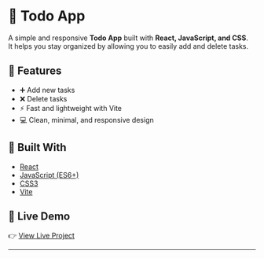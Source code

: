 # 📝 Todo App

A simple and responsive **Todo App** built with **React, JavaScript, and CSS**.  
It helps you stay organized by allowing you to easily add and delete tasks.

## 🚀 Features
- ➕ Add new tasks
- ❌ Delete tasks
- ⚡ Fast and lightweight with Vite
- 💻 Clean, minimal, and responsive design

## 🧠 Built With
- [React](https://react.dev)
- [JavaScript (ES6+)](https://developer.mozilla.org/en-US/docs/Web/JavaScript)
- [CSS3](https://developer.mozilla.org/en-US/docs/Web/CSS)
- [Vite](https://vitejs.dev)

## 🚀 Live Demo

👉 [View Live Project](https://washiy-codes.github.io/todo-app/)  


---

